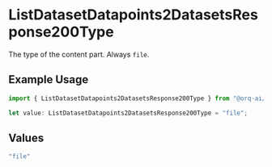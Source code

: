 # ListDatasetDatapoints2DatasetsResponse200Type

The type of the content part. Always `file`.

## Example Usage

```typescript
import { ListDatasetDatapoints2DatasetsResponse200Type } from "@orq-ai/node/models/operations";

let value: ListDatasetDatapoints2DatasetsResponse200Type = "file";
```

## Values

```typescript
"file"
```